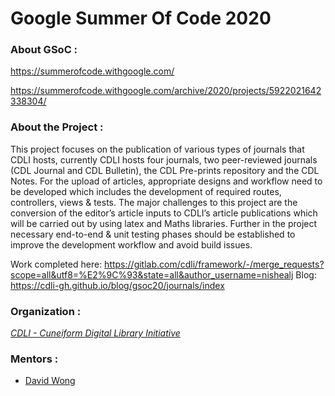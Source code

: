 # Google Summer Of Code 2020

### About GSoC : 
https://summerofcode.withgoogle.com/

https://summerofcode.withgoogle.com/archive/2020/projects/5922021642338304/

### About the Project :
This project focuses on the publication of various types of journals that CDLI hosts, currently CDLI hosts four journals, two peer-reviewed journals (CDL Journal and CDL Bulletin), the CDL Pre-prints repository and the CDL Notes. For the upload of articles, appropriate designs and workflow need to be developed which includes the development of required routes, controllers, views & tests. The major challenges to this project are the conversion of the editor’s article inputs to CDLI’s article publications which will be carried out by using latex and Maths libraries. Further in the project necessary end-to-end & unit testing phases should be established to improve the development workflow and avoid build issues.

Work completed here: https://gitlab.com/cdli/framework/-/merge_requests?scope=all&utf8=%E2%9C%93&state=all&author_username=nishealj
Blog: https://cdli-gh.github.io/blog/gsoc20/journals/index

### Organization :

 *[CDLI - Cuneiform Digital Library Initiative](https://cdli.ucla.edu/)*
 

### Mentors : 

* [David Wong](https://www.linkedin.com/in/david-wong-78023629/)

